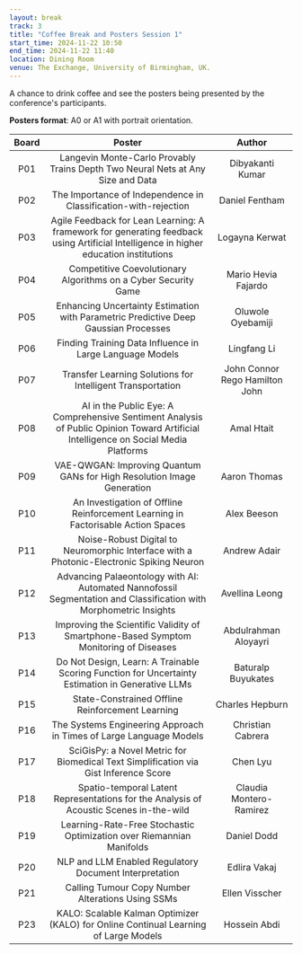```yaml
---
layout: break
track: 3
title: "Coffee Break and Posters Session 1"
start_time: 2024-11-22 10:50
end_time: 2024-11-22 11:40
location: Dining Room
venue: The Exchange, University of Birmingham, UK.
---
```


A chance to drink coffee and see the posters being presented by the conference's participants.

**Posters format**: A0 or A1 with portrait orientation.

| Board     | Poster                                                                                                                          | Author                          |
|   :----:  |   :----:                                                                                                                        |   :----:                        |
| P01	| Langevin Monte-Carlo Provably Trains Depth Two Neural Nets at Any Size and Data															                          | Dibyakanti Kumar						    |
| P02	| The Importance of Independence in Classification-with-rejection																			                                  | Daniel Fentham						      |
| P03	| Agile Feedback for Lean Learning: A framework for generating feedback using Artificial Intelligence in higher education institutions	| Logayna Kerwat						      |
| P04	| Competitive Coevolutionary Algorithms on a Cyber Security Game																			                                  | Mario Hevia Fajardo					    |
| P05	| Enhancing Uncertainty Estimation with Parametric Predictive Deep Gaussian Processes														                        | Oluwole Oyebamiji						    |
| P06	| Finding Training Data Influence in Large Language Models																					                                    | Lingfang Li							        |
| P07	| Transfer Learning Solutions for Intelligent Transportation																				                                    | John Connor Rego Hamilton John  |
| P08	| AI in the Public Eye: A Comprehensive Sentiment Analysis of Public Opinion Toward Artificial Intelligence on Social Media Platforms		| Amal Htait							        |
| P09	| VAE-QWGAN: Improving Quantum GANs for High Resolution Image Generation																	                              | Aaron Thomas							      |
| P10	| An Investigation of Offline Reinforcement Learning in Factorisable Action Spaces															                        | Alex Beeson							        |
| P11	| Noise-Robust Digital to Neuromorphic Interface with a Photonic-Electronic Spiking Neuron													                    | Andrew Adair							      |
| P12	| Advancing Palaeontology with AI: Automated Nannofossil Segmentation and Classification with Morphometric Insights							        | Avellina Leong						      |
| P13	| Improving the Scientific Validity of Smartphone-Based Symptom Monitoring of Diseases														                      | Abdulrahman Aloyayri					  |
| P14	| Do Not Design, Learn: A Trainable Scoring Function for Uncertainty Estimation in Generative LLMs											                | Baturalp Buyukates					    |
| P15	| State-Constrained Offline Reinforcement Learning																							                                        | Charles Hepburn						      |
| P16	| The Systems Engineering Approach in Times of Large Language Models																		                                | Christian Cabrera						    |
| P17	| SciGisPy: a Novel Metric for Biomedical Text Simplification via Gist Inference Score														                      | Chen Lyu								        |
| P18	| Spatio-temporal Latent Representations for the Analysis of Acoustic Scenes in-the-wild													                      | Claudia Montero-Ramirez				  |
| P19	| Learning-Rate-Free Stochastic Optimization over Riemannian Manifolds																		                              | Daniel Dodd							        |
| P20	| NLP and LLM Enabled Regulatory Document Interpretation 																					                                      | Edlira Vakaj							      |
| P21	| Calling Tumour Copy Number Alterations Using SSMs																							                                        | Ellen Visscher						      |
| P23	| KALO: Scalable Kalman Optimizer (KALO) for Online Continual Learning of Large Models														                      | Hossein Abdi							      |
